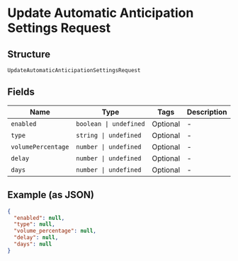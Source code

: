 
# Update Automatic Anticipation Settings Request

## Structure

`UpdateAutomaticAnticipationSettingsRequest`

## Fields

| Name | Type | Tags | Description |
|  --- | --- | --- | --- |
| `enabled` | `boolean \| undefined` | Optional | - |
| `type` | `string \| undefined` | Optional | - |
| `volumePercentage` | `number \| undefined` | Optional | - |
| `delay` | `number \| undefined` | Optional | - |
| `days` | `number \| undefined` | Optional | - |

## Example (as JSON)

```json
{
  "enabled": null,
  "type": null,
  "volume_percentage": null,
  "delay": null,
  "days": null
}
```

